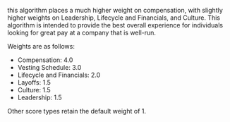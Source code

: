 this algorithm places a much higher weight on compensation, with 
slightly higher weights on Leadership, Lifecycle and Financials, and Culture.
This algorithm is intended to provide the best overall experience for individuals
looking for great pay at a company that is well-run.

Weights are as follows:

* Compensation: 4.0
* Vesting Schedule: 3.0
* Lifecycle and Financials: 2.0
* Layoffs: 1.5
* Culture: 1.5
* Leadership: 1.5

Other score types retain the default weight of 1.
